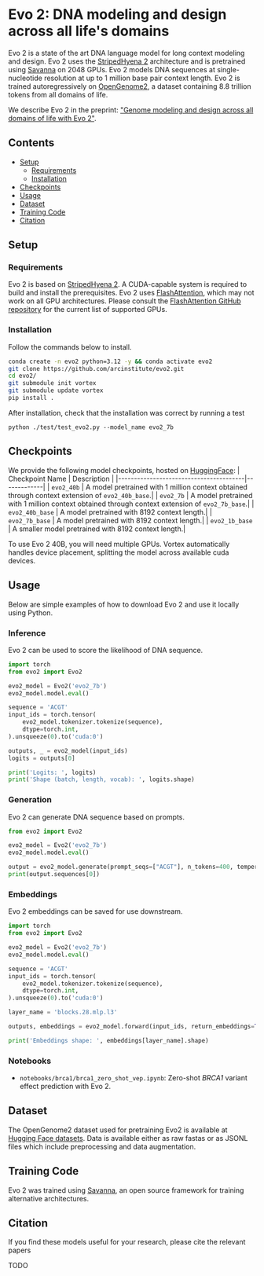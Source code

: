 # Evo 2: DNA modeling and design across all life's domains

</div>

Evo 2 is a state of the art DNA language model for long context modeling and design. Evo 2 uses the [StripedHyena 2](https://github.com/Zymrael/vortex) architecture and is pretrained using [Savanna](https://github.com/Zymrael/savanna) on 2048 GPUs. Evo 2 models DNA sequences at single-nucleotide resolution at up to 1 million base pair context length. Evo 2 is trained autoregressively on [OpenGenome2](https://huggingface.co/datasets/arcinstitute/opengenome2), a dataset containing 8.8 trillion tokens from all domains of life.

We describe Evo 2 in the preprint:
["Genome modeling and design across all domains of life with Evo 2"]().

## Contents

- [Setup](#setup)
  - [Requirements](#requirements)
  - [Installation](#installation)
- [Checkpoints](#checkpoints)
- [Usage](#usage)
- [Dataset](#dataset)
- [Training Code](#dataset)
- [Citation](#citation)


## Setup

### Requirements

Evo 2 is based on [StripedHyena 2](https://github.com/Zymrael/vortex). A CUDA-capable system is required to build and install the prerequisites. Evo 2 uses [FlashAttention](https://github.com/Dao-AILab/flash-attention), which may not work on all GPU architectures. Please consult the [FlashAttention GitHub repository](https://github.com/Dao-AILab/flash-attention#installation-and-features) for the current list of supported GPUs. 

### Installation

Follow the commands below to install.

```bash
conda create -n evo2 python=3.12 -y && conda activate evo2
git clone https://github.com/arcinstitute/evo2.git
cd evo2/
git submodule init vortex
git submodule update vortex
pip install .
```

After installation, check that the installation was correct by running a test
```
python ./test/test_evo2.py --model_name evo2_7b
```

## Checkpoints

We provide the following model checkpoints, hosted on [HuggingFace](https://huggingface.co/arcinstitute):
| Checkpoint Name                        | Description |
|----------------------------------------|-------------|
| `evo2_40b`  | A model pretrained with 1 million context obtained through context extension of `evo2_40b_base`.|
| `evo2_7b`  | A model pretrained with 1 million context obtained through context extension of `evo2_7b_base`.|
| `evo2_40b_base`  | A model pretrained with 8192 context length.|
| `evo2_7b_base`  | A model pretrained with 8192 context length.|
| `evo2_1b_base`  | A smaller model pretrained with 8192 context length.|

To use Evo 2 40B, you will need multiple GPUs. Vortex automatically handles device placement, splitting the model across available cuda devices.

## Usage

Below are simple examples of how to download Evo 2 and use it locally using Python.

### Inference

Evo 2 can be used to score the likelihood of DNA sequence.

```python
import torch
from evo2 import Evo2

evo2_model = Evo2('evo2_7b')
evo2_model.model.eval()

sequence = 'ACGT'
input_ids = torch.tensor(
    evo2_model.tokenizer.tokenize(sequence),
    dtype=torch.int,
).unsqueeze(0).to('cuda:0')

outputs, _ = evo2_model(input_ids)
logits = outputs[0]

print('Logits: ', logits)
print('Shape (batch, length, vocab): ', logits.shape)
```

### Generation

Evo 2 can generate DNA sequence based on prompts.

```python
from evo2 import Evo2

evo2_model = Evo2('evo2_7b')
evo2_model.model.eval()

output = evo2_model.generate(prompt_seqs=["ACGT"], n_tokens=400, temperature=1.0, top_k=4)
print(output.sequences[0])
```

### Embeddings

Evo 2 embeddings can be saved for use downstream.

```python
import torch
from evo2 import Evo2

evo2_model = Evo2('evo2_7b')
evo2_model.model.eval()

sequence = 'ACGT'
input_ids = torch.tensor(
    evo2_model.tokenizer.tokenize(sequence),
    dtype=torch.int,
).unsqueeze(0).to('cuda:0')

layer_name = 'blocks.28.mlp.l3'

outputs, embeddings = evo2_model.forward(input_ids, return_embeddings=True, layer_names=[layer_name])

print('Embeddings shape: ', embeddings[layer_name].shape)
```

### Notebooks

- `notebooks/brca1/brca1_zero_shot_vep.ipynb`: Zero-shot *BRCA1* variant effect prediction with Evo 2.

## Dataset

The OpenGenome2 dataset used for pretraining Evo2 is available at [Hugging Face datasets](https://huggingface.co/datasets/LongSafari/open-genome). Data is available either as raw fastas or as JSONL files which include preprocessing and data augmentation.

## Training Code

Evo 2 was trained using [Savanna](https://github.com/Zymrael/savanna), an open source framework for training alternative architectures.

## Citation

If you find these models useful for your research, please cite the relevant papers

TODO
